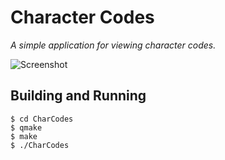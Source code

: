 # Character Codes

_A simple application for viewing character codes._

![Screenshot](https://raw.github.com/tomleese/charcodes/master/Screenshots/01.png)

## Building and Running

    $ cd CharCodes
    $ qmake
    $ make
    $ ./CharCodes

